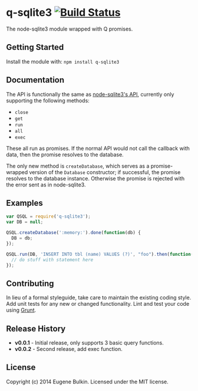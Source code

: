 # q-sqlite3 [![Build Status](https://secure.travis-ci.org/eugene-bulkin/q-sqlite3.png?branch=master)](http://travis-ci.org/eugene-bulkin/q-sqlite3)

The node-sqlite3 module wrapped with Q promises.

## Getting Started
Install the module with: `npm install q-sqlite3`

## Documentation
The API is functionally the same as [node-sqlite3's API](https://github.com/mapbox/node-sqlite3/wiki/API), currently only supporting the following methods:

* `close`
* `get`
* `run`
* `all`
* `exec`

These all run as promises. If the normal API would not call the callback with
data, then the promise resolves to the database.

The only new method is `createDatabase`, which serves as a promise-wrapped version of the `Database` constructor; if successful, the promise resolves to the database instance. Otherwise the promise is rejected with the error sent as in node-sqlite3.

## Examples

```javascript
var QSQL = require('q-sqlite3');
var DB = null;

QSQL.createDatabase(':memory:').done(function(db) {
  DB = db;
});

QSQL.run(DB, 'INSERT INTO tbl (name) VALUES (?)', "foo").then(function(statement) {
  // do stuff with statement here
});
```

## Contributing
In lieu of a formal styleguide, take care to maintain the existing coding style. Add unit tests for any new or changed functionality. Lint and test your code using [Grunt](http://gruntjs.com/).

## Release History
* **v0.0.1** - Initial release, only supports 3 basic query functions.
* **v0.0.2** - Second release, add exec function.

## License
Copyright (c) 2014 Eugene Bulkin. Licensed under the MIT license.
